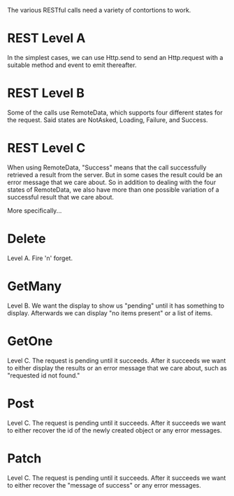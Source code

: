 The various RESTful calls need a variety of contortions to work.

# REST Level A
In the simplest cases, we can use Http.send to send an Http.request with a suitable method and event to emit thereafter.

# REST Level B
Some of the calls use RemoteData, which supports four different states for the request.  Said states are NotAsked, Loading, Failure, and Success.

# REST Level C
When using RemoteData, "Success" means that the call successfully retrieved a result from the server.  But in some cases the result could be an error message that we care about.  So in addition to dealing with the four states of RemoteData, we also have more than one possible variation of a successful result that we care about.

More specifically...

# Delete

Level A.  Fire 'n' forget.

# GetMany

Level B.  We want the display to show us "pending" until it has something to display.  Afterwards we can display "no items present" or a list of items.

# GetOne

Level C.  The request is pending until it succeeds.  After it succeeds we want to either display the results or an error message that we care about, such as "requested id not found."

# Post

Level C.  The request is pending until it succeeds. After it succeeds we want to either recover the id of the newly created object or any error messages.

# Patch

Level C.  The request is pending until it succeeds. After it succeeds we want to either recover the "message of success" or any error messages.




